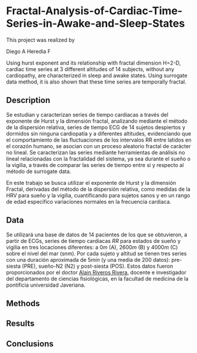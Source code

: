 # Fractal-Analysis-of-Cardiac-Time-Series-in-Awake-and-Sleep-States

This project was realized by

Diego A Heredia F

Using hurst exponent and its relationship with fractal dimension H=2-D, cardiac time series at 3 different altitudes of 14 subjects, without any cardiopathy, are characterized in sleep and awake states. Using surrogate data method, it is also shown that these time series are temporally fractal.

## Description

Se estudian y caracterizan series de tiempo cardiacas a través del exponente de Hurst y la dimensión fractal, analizando mediante el método de la dispersión relativa, series de tiempo ECG de 14 sujetos despiertos y dormidos sin ninguna cardiopatía y a diferentes altitudes, evidenciando que el comportamiento de las fluctuaciones de los intervalos RR entre latidos en el corazón humano, se asocian con un proceso aleatorio fractal de carácter no lineal. Se caracterizan las series mediante herramientas de análisis no lineal relacionadas con la fractalidad del sistema, ya sea durante el sueño o la vigilia, a través de comparar las series de tiempo entre si y respecto al método de surrogate data.

En este trabajo se busca utilizar el exponente de Hurst y la dimensión Fractal, derivadas del método de la dispersión relativa, como medidas de la HRV para sueño y la vigilia, cuantificando para sujetos sanos y en un rango de edad especifico variaciones normales en la frecuencia cardiaca.

## Data 

Se utilizará una base de datos de 14 pacientes de los que se obtuvieron, a partir de ECGs, series de tiempo cardiacas $RR$ para estados de sueño y vigilia en tres locaciones diferentes: a $0m$ (A), $2600m$ (B) y $4000m$ (C) sobre el nivel del mar (snm). Por cada sujeto y altitud se tienen tres series con una duración aproximada de $5min$ (y una media de $200$ datos): pre-siesta (PRE), sueño-N2 (N2) y post-siesta (POS). Estos datos fueron proporcionados por el doctor [Alain Riveros Rivera](mailto:riveros-a@javeriana.edu.co), docente e investigador del departamento de ciencias fisiológicas, en la facultad de medicina de la pontificia universidad Javeriana.

## Methods


## Results 


## Conclusions

